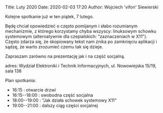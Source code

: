 Title: Luty 2020
Date: 2020-02-03 17:20
Author: Wojciech 'vifon' Siewierski

Kolejne spotkanie już w ten piątek, 7 lutego.

Będę chciał opowiedzieć o często pomijanym i słabo rozumianym
mechanizmie, z którego korzystamy chyba wszyscy: linuksowym schowku
systemowym (alternatywnie dla czepialskich: "zaznaczeniach w X11").
Często zdarza się, że skopiowany tekst nam znika po zamknięciu
aplikacji i sądzę, że warto zrozumieć czemu tak się dzieje.

Zapraszam zarówno na prezentację jak i na część socjalną.

adres: Wydział Elektroniki i Technik Informacyjnych, ul. Nowowiejska 15/19, sala 138  

Plan spotkania:

- 16:15
  : otwarcie drzwi
- 16:15--18:00
  : swobodna część socjalna
- 18:00--19:00
  : "Jak działa schowek systemowy X11"
- 19:00--21:00
  : dalszy ciąg części socjalnej
